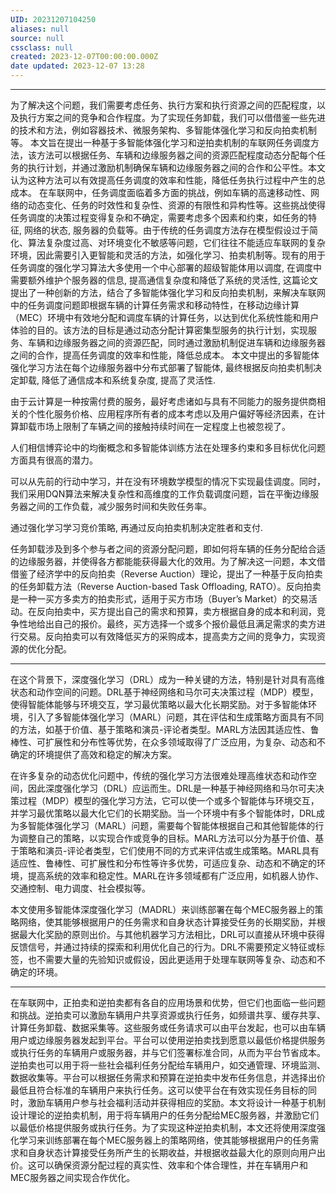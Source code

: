 ```yaml
---
UID: 20231207104250
aliases: null
source: null
cssclass: null
created: 2023-12-07T00:00:00.000Z
date updated: 2023-12-07 13:28
---
```







---

为了解决这个问题，我们需要考虑任务、执行方案和执行资源之间的匹配程度，以及执行方案之间的竞争和合作程度。为了实现任务卸载，我们可以借借鉴一些先进的技术和方法，例如容器技术、微服务架构、多智能体强化学习和反向拍卖机制等。
本文旨在提出一种基于多智能体强化学习和逆拍卖机制的车联网任务调度方法，该方法可以根据任务、车辆和边缘服务器之间的资源匹配程度动态分配每个任务的执行计划，并通过激励机制确保车辆和边缘服务器之间的合作和公平性。本文认为这种方法可以有效提高任务调度的效率和性能，降低任务执行过程中产生的总成本。
在车联网中，任务调度面临着多方面的挑战，例如车辆的高速移动性、网络的动态变化、任务的时效性和复杂性、资源的有限性和异构性等。这些挑战使得任务调度的决策过程变得复杂和不确定，需要考虑多个因素和约束，如任务的特征, 网络的状态, 服务器的负载等。由于传统的任务调度方法存在模型假设过于简化、算法复杂度过高、对环境变化不敏感等问题，它们往往不能适应车联网的复杂环境，因此需要引入更智能和灵活的方法，如强化学习、拍卖机制等。现有的用于任务调度的强化学习算法大多使用一个中心部署的超级智能体用以调度, 在调度中需要额外维护个服务器的信息, 提高通信复杂度和降低了系统的灵活性,
这篇论文提出了一种创新的方法，结合了多智能体强化学习和反向拍卖机制，来解决车联网中的任务调度问题即根据车辆的计算任务需求和移动特性，在移动边缘计算（MEC）环境中有效地分配和调度车辆的计算任务，以达到优化系统性能和用户体验的目的。该方法的目标是通过动态分配计算密集型服务的执行计划，实现服务、车辆和边缘服务器之间的资源匹配，同时通过激励机制促进车辆和边缘服务器之间的合作，提高任务调度的效率和性能，降低总成本。 本文中提出的多智能体强化学习方法在每个边缘服务器中分布式部署了智能体, 最终根据反向拍卖机制决定卸载, 降低了通信成本和系统复杂度, 提高了灵活性.

由于云计算是一种按需付费的服务，最好考虑诸如与具有不同能力的服务提供商相关的个性化服务价格、应用程序所有者的成本考虑以及用户偏好等经济因素，在计算卸载市场上限制了车辆之间的接触持续时间在一定程度上也被忽视了。


人们相信博弈论中的均衡概念和多智能体训练方法在处理多约束和多目标优化问题方面具有很高的潜力。


可以从先前的行动中学习，并在没有环境数学模型的情况下实现最佳调度。同时，我们采用DQN算法来解决复杂性和高维度的工作负载调度问题，旨在平衡边缘服务器之间的工作负载，减少服务时间和失败任务率。


通过强化学习学习竞价策略, 再通过反向拍卖机制决定胜者和支付.


任务卸载涉及到多个参与者之间的资源分配问题，即如何将车辆的任务分配给合适的边缘服务器，并使得各方都能能获得最大化的效用。为了解决这一问题，本文借借鉴了经济学中的反向拍卖（Reverse Auction）理论，提出了一种基于反向拍卖的任务卸载方法（Reverse Auction-based Task Offloading, RATO）。反向拍卖是一种一买方多卖方的拍卖形式，适用于买方市场（Buyer’s Market）的交易活动。在反向拍卖中，买方提出自己的需求和预算，卖方根据自身的成本和利润，竞争性地给出自己的报价。最终，买方选择一个或多个报价最低且满足需求的卖方进行交易。反向拍卖可以有效降低买方的采购成本，提高卖方之间的竞争力，实现资源的优化分配。

---

在这个背景下，深度强化学习（DRL）成为一种关键的方法，特别是针对具有高维状态和动作空间的问题。DRL基于神经网络和马尔可夫决策过程（MDP）模型，使得智能体能够与环境交互，学习最优策略以最大化长期奖励。对于多智能体环境，引入了多智能体强化学习（MARL）问题，其在评估和生成策略方面具有不同的方法，如基于价值、基于策略和演员-评论者类型。MARL方法因其适应性、鲁棒性、可扩展性和分布性等优势，在众多领域取得了广泛应用，为复杂、动态和不确定的环境提供了高效和稳定的解决方案。

在许多复杂的动态优化问题中，传统的强化学习方法很难处理高维状态和动作空间，因此深度强化学习（DRL）应运而生。DRL是一种基于神经网络和马尔可夫决策过程（MDP）模型的强化学习方法，它可以使一个或多个智能体与环境交互，并学习最优策略以最大化它们的长期奖励。当一个环境中有多个智能体时，DRL成为多智能体强化学习（MARL）问题，需要每个智能体根据自己和其他智能体的行为调整自己的策略，以实现合作或竞争的目标。MARL方法可以分为基于价值、基于策略和演员-评论者类型，它们使用不同的方式来评估或生成策略。MARL具有适应性、鲁棒性、可扩展性和分布性等许多优势，可适应复杂、动态和不确定的环境，提高系统的效率和稳定性。MARL在许多领域都有广泛应用，如机器人协作、交通控制、电力调度、社会模拟等。

本文使用多智能体深度强化学习（MADRL）来训练部署在每个MEC服务器上的策略网络，使其能够根据用户的任务需求和自身状态计算接受任务的长期奖励，并根据最大化奖励的原则出价。与其他机器学习方法相比，DRL可以直接从环境中获得反馈信号，并通过持续的探索和利用优化自己的行为。DRL不需要预定义特征或标签，也不需要大量的先验知识或假设，因此更适用于处理车联网等复杂、动态和不确定的环境。

---

在车联网中，正拍卖和逆拍卖都有各自的应用场景和优势，但它们也面临一些问题和挑战。逆拍卖可以激励车辆用户共享资源或执行任务，如频谱共享、缓存共享、计算任务卸载、数据采集等。这些服务或任务请求可以由平台发起，也可以由车辆用户或边缘服务器发起到平台。平台可以使用逆拍卖找到愿意以最低价格提供服务或执行任务的车辆用户或服务器，并与它们签署标准合同，从而为平台节省成本。逆拍卖也可以用于将一些社会福利任务分配给车辆用户，如交通管理、环境监测、数据收集等。平台可以根据任务需求和预算在逆拍卖中发布任务信息，并选择出价最低且符合标准的车辆用户来执行任务。这可以使平台在有效实现任务目标的同时，激励车辆用户参与社会福利活动并获得相应的奖励。本文将设计一种基于机制设计理论的逆拍卖机制，用于将车辆用户的任务分配给MEC服务器，并激励它们以最低价格提供服务或执行任务。为了实现这种逆拍卖机制，本文还将使用深度强化学习来训练部署在每个MEC服务器上的策略网络，使其能够根据用户的任务需求和自身状态计算接受任务所产生的长期收益，并根据收益最大化的原则向用户出价。这可以确保资源分配过程的真实性、效率和个体合理性，并在车辆用户和MEC服务器之间实现合作优化。

